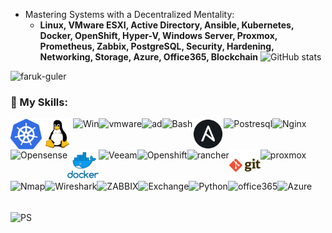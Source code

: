 - Mastering Systems with a Decentralized Mentality:
  - **Linux, VMware ESXI, Active Directory, Ansible, Kubernetes, Docker, OpenShift, Hyper-V, Windows Server, Proxmox, Prometheus, Zabbix, PostgreSQL, Security, Hardening, Networking, Storage, Azure, Office365, Blockchain**
![GitHub stats](https://github-readme-stats.vercel.app/api?username=faruk-guler&show_icons=true&theme=transparent)
<p> <img src="https://komarev.com/ghpvc/?username=faruk-guler&label=Profile%20views&color=0e75b6&style=flat" alt="faruk-guler"/>

### 🔧 My Skills:
<img align="left" alt="Kubernetes" width="50px" src="https://raw.githubusercontent.com/github/explore/cebd63002168a05a6a642f309227eefeccd92950/topics/kubernetes/kubernetes.png">
<img align="left" alt="linux" width="50px" src="https://raw.githubusercontent.com/github/explore/cebd63002168a05a6a642f309227eefeccd92950/topics/linux/linux.png" />
<img align="left" alt="Win" height="50" src="https://cdn.worldvectorlogo.com/logos/windows.svg">
<img align="left" alt="vmware" height="50" src="https://amplab.cs.berkeley.edu/wp-content/uploads/2015/07/logo-vmware.png">
<img align="left" alt="ad" height="50" src="https://symbols.getvecta.com/stencil_27/4_active-directory.0d97ea0de6.svg">
<img align="left" alt="Bash" height="50" src="https://cdn.jsdelivr.net/gh/devicons/devicon/icons/bash/bash-plain.svg">
<img align="left" alt="Ansible" width="50px" src="https://raw.githubusercontent.com/github/explore/78df643247d429f6cc873026c0622819ad797942/topics/ansible/ansible.png">
<img align="left" alt="Postresql" height="50" src="https://upload.wikimedia.org/wikipedia/commons/thumb/2/29/Postgresql_elephant.svg/640px-Postgresql_elephant.svg.png">
<img align="left" alt="Nginx" height="50" src="https://www.brkdgn.com/wp-content/uploads/2018/01/nginx-logo.png">
<img align="left" alt="Opensense" height="50" src="https://imgur.com/a/sZva8d9">
<img align="left" alt="docker" width="50px" src="https://raw.githubusercontent.com/github/explore/cebd63002168a05a6a642f309227eefeccd92950/topics/docker/docker.png">
<img align="left" alt="Veeam" height="50" src="https://upload.wikimedia.org/wikipedia/commons/b/be/Veeam-backup-replication-v9-logo.png">
<img align="left" alt="Openshift" height="50" src="https://upload.wikimedia.org/wikipedia/commons/thumb/3/3a/OpenShift-LogoType.svg/1122px-OpenShift-LogoType.svg.png">
<img align="left" alt="rancher" height="50" src="https://www.rancher.com/assets/img/logos/rancher-suse-logo-stacked-color.svg">
<img align="left" alt="Git" width="50px" src="https://raw.githubusercontent.com/github/explore/80688e429a7d4ef2fca1e82350fe8e3517d3494d/topics/git/git.png">
<img align="left" alt="proxmox" height="50" src="https://ict-berlin.de/wp-content/uploads/2024/10/proxmox-logo-stacked-color.svg">
<img align="left" alt="Nmap" height="50" src="https://nmap.org/images/sitelogo-2x.png">
<img align="left" alt="Wireshark" height="50" src="https://upload.wikimedia.org/wikipedia/commons/c/c6/Wireshark_icon_new.png">
<img align="left" alt="ZABBIX" height="50" src="https://post-schwarz.de/wp-content/uploads/2020/06/891729651d169fe5627ad2e67241eec9.jpeg">
<img align="left" alt="Exchange" height="50" src="https://upload.wikimedia.org/wikipedia/commons/thumb/e/ea/Microsoft_Exchange_%282019-present%29.svg/250px-Microsoft_Exchange_%282019-present%29.svg.png">
<img align="left" alt="Python" height="50" src="https://upload.wikimedia.org/wikipedia/commons/thumb/8/82/Text-x-python.svg/2048px-Text-x-python.svg.png">
<img align="left" alt="office365" height="50" src="https://roommanager365.com/wp-content/uploads/2021/03/Office-365-Blue.jpg">
<img align="left" alt="Azure" height="50" src="https://www.pngmart.com/files/23/Azure-Logo-PNG-Photo.png">
<img align="left" alt="PS" height="50" src="https://upload.wikimedia.org/wikipedia/commons/2/2f/PowerShell_5.0_icon.png">
<br />
